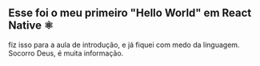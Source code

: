 ## Esse foi o meu primeiro "Hello World" em React Native ⚛️
fiz isso para a aula de introdução, e já fiquei com medo da linguagem. Socorro Deus, é muita informação.
